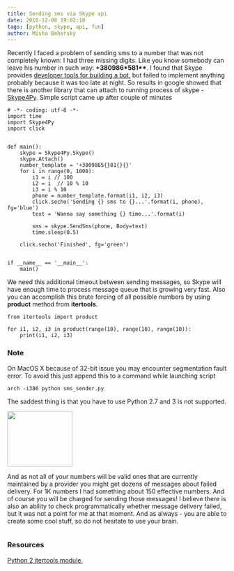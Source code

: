 ```yaml
---
title: Sending sms via Skype api
date: 2016-12-08 19:02:18
tags: [python, skype, api, fun]
author: Misha Behersky
---
```


<p>Recently I faced a problem of sending sms to a number that was not completely known: I had three missing digits. Like you know somebody can leave his number in such way: <strong>+380986*581**</strong>. I found that Skype provides <a href="https://docs.botframework.com/en-us/skype/getting-started" target="_blank">developer tools for building a bot,</a> but failed to implement anything probably because it was too late at night. So results in google showed that there is another library that can attach to running process of skype - <a href="https://github.com/Skype4Py/Skype4Py" target="_blank">Skype4Py</a>. Simple script came up after couple of minutes</p>

<pre>
<code class="language-python"># -*- coding: utf-8 -*-
import time
import Skype4Py
import click


def main():
    skype = Skype4Py.Skype()
    skype.Attach()
    number_template = '+3809865{}81{}{}'
    for i in range(0, 1000):
        i1 = i // 100
        i2 = i  // 10 % 10
        i3 = i % 10
        phone = number_template.format(i1, i2, i3)
        click.secho('Sending {} sms to {}...'.format(i, phone), fg='blue')
        text = 'Wanna say something {} time...'.format(i)
        
        sms = skype.SendSms(phone, Body=text)
        time.sleep(0.5)

    click.secho('Finished', fg='green')


if __name__ == '__main__':
    main()</code></pre>

<p>We need this additional timeout between sending messages, so Skype will have enough time to process message&nbsp;queue that is growing very fast. Also you can accomplish this brute forcing of all possible numbers by using <strong>product</strong> method from <strong>itertools</strong>.</p>

<pre>
<code class="language-python">from itertools import product

for i1, i2, i3 in product(range(10), range(10), range(10)):
    print(i1, i2, i3)</code></pre>

<h3>Note</h3>

<p>On MacOS X because of 32-bit issue you may encounter segmentation fault error.&nbsp;To avoid this just append this to a command while launching script</p>

<pre>
<code class="language-bash">arch -i386 python sms_sender.py</code></pre>

<p>The saddest thing is that you have to use Python 2.7 and 3 is not supported.</p>

<p><img alt="" src="/img/article/294de1445dc53518aae9c1a404e0a92e.png" style="height:127px; width:150px" /></p>

<p>And as not all of your numbers will be valid ones that are currently maintained by a provider you might get dozens of messages about failed delivery. For 1K numbers I had something about 150 effective numbers. And of course you will be charged for sending those messages! I believe there is also an ability to check programmatically whether message delivery failed, but it was not a point for me at that moment. And as always - you are able to create some cool stuff, so do not hesitate to use your brain.</p>

<p><img alt="" src="/img/article/07f37a4a1082341ea92ae45d33e5e4d0.png" /></p>

<h3>Resources</h3>

<p><a href="https://docs.python.org/2/library/itertools.html#itertools.product" target="_blank">Python 2 itertools module&nbsp;</a></p>